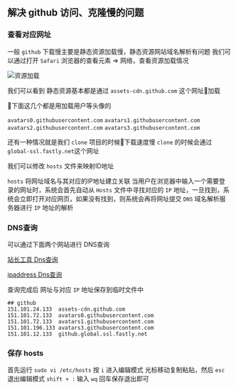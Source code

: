 ## 解决 github 访问、克隆慢的问题

### 查看对应网址
一般 `github` 下载慢主要是静态资源加载慢，静态资源网站域名解析有问题
我们可以通过打开 `Safari` 浏览器的查看元素 => 网络，查看资源加载情况

![资源加载]()

我们可以看到 静态资源基本都是通过 `assets-cdn.github.com` 这个网址加载

下面这几个都是用加载用户等头像的

`avatars0.githubusercontent.com`
`avatars1.githubusercontent.com`
`avatars2.githubusercontent.com`
`avatars3.githubusercontent.com`

还有一种情况就是我们 `clone` 项目的时候下载速度慢
`clone` 的时候会通过 `global-ssl.fastly.net`这个网址

我们可以修改 `hosts` 文件来映射ID地址

`hosts` 将网址域名与其对应的IP地址建立关联
当用户在浏览器中输入一个需要登录的网址时，系统会首先自动从 `Hosts` 文件中寻找对应的 `IP` 地址，一旦找到，系统会立即打开对应网页，如果没有找到，则系统会再将网址提交 `DNS` 域名解析服务器进行 `IP` 地址的解析

### DNS查询
可以通过下面两个网站进行 DNS查询

[站长工具 Dns查询](http://tool.chinaz.com/dns)

[ipaddress Dns查询](https://www.ipaddress.com/)

查询完成后 网址与对应 `IP` 地址保存到临时文件中

```
## github
151.101.24.133  assets-cdn.github.com
151.101.72.133  avatars0.githubusercontent.com
151.101.72.133  avatars1.githubusercontent.com
151.101.196.133 avatars3.githubusercontent.com
151.101.12.133  github.global.ssl.fastly.net
```

### 保存 hosts

首先运行 `sudo vi /etc/hosts`
按 `i` 进入编辑模式
光标移动复制粘贴，然后 `esc` 退出编辑模式
`shift + :` 输入 `wq` 回车保存退出即可
